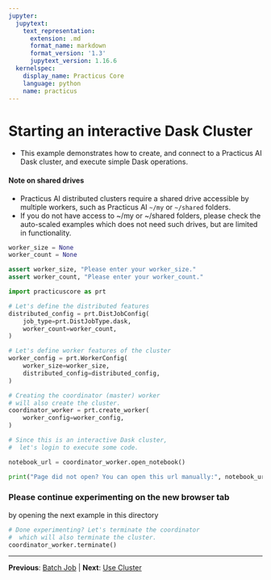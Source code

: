 ```yaml
---
jupyter:
  jupytext:
    text_representation:
      extension: .md
      format_name: markdown
      format_version: '1.3'
      jupytext_version: 1.16.6
  kernelspec:
    display_name: Practicus Core
    language: python
    name: practicus
---
```


# Starting an interactive Dask Cluster

- This example demonstrates how to create, and connect to a Practicus AI Dask cluster, and execute simple Dask operations.

#### Note on shared drives

- Practicus AI distributed clusters require a shared drive accessible by multiple workers, such as Practicus AI `~/my` or `~/shared` folders.
- If you do not have access to ~/my or ~/shared folders, please check the auto-scaled examples which does not need such drives, but are limited in functionality.

```python
worker_size = None
worker_count = None
```

```python
assert worker_size, "Please enter your worker_size."
assert worker_count, "Please enter your worker_count."
```

```python
import practicuscore as prt

# Let's define the distributed features
distributed_config = prt.DistJobConfig(
    job_type=prt.DistJobType.dask,
    worker_count=worker_count,
)

# Let's define worker features of the cluster
worker_config = prt.WorkerConfig(
    worker_size=worker_size,
    distributed_config=distributed_config,
)

# Creating the coordinator (master) worker
# will also create the cluster.
coordinator_worker = prt.create_worker(
    worker_config=worker_config,
)
```

```python
# Since this is an interactive Dask cluster,
#  let's login to execute some code.

notebook_url = coordinator_worker.open_notebook()

print("Page did not open? You can open this url manually:", notebook_url)
```

### Please continue experimenting on the new browser tab

by opening the next example in this directory

```python
# Done experimenting? Let's terminate the coordinator
#  which will also terminate the cluster.
coordinator_worker.terminate()
```


---

**Previous**: [Batch Job](../../spark/auto-scaled/batch/batch-job.md) | **Next**: [Use Cluster](use-cluster.md)
